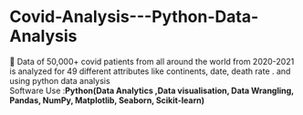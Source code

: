 # Covid-Analysis---Python-Data-Analysis
	Data of 50,000+ covid patients from all around the world from 2020-2021 is analyzed for 49 different attributes like continents, date, death rate . and using python data analysis                                  
Software Use :**Python(Data Analytics ,Data visualisation, Data Wrangling, Pandas, NumPy, Matplotlib, Seaborn, Scikit-learn)**
